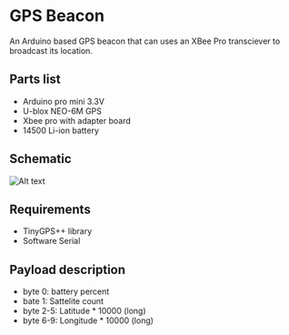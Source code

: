 # GPS Beacon

An Arduino based GPS beacon that can uses an XBee Pro transciever to broadcast its location.

## Parts list
* Arduino pro mini 3.3V
* U-blox NEO-6M GPS
* Xbee pro with adapter board
* 14500 Li-ion battery

## Schematic
![Alt text](http://maximemoreillon.com/images/projects/gps_tracker/xbee/gps_beacon_xbee_schema.png)
## Requirements
* TinyGPS++ library
* Software Serial

## Payload description

* byte 0: battery percent
* bate 1: Sattelite count
* byte 2-5: Latitude * 10000 (long)
* byte 6-9: Longitude * 10000 (long)

